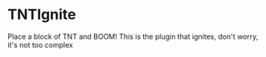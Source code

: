 TNTIgnite
=========

Place a block of TNT and BOOM! This is the plugin that ignites, don't worry, it's not too complex
